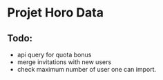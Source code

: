 # Projet Horo Data


## Todo:
* api query for quota bonus
* merge invitations with new users
* check maximum number of user one can import.
